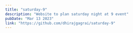 ```yaml
---
title: "saturday-9"
description: "Website to plan saturday night at 9 event"
pubDate: "Mar 13 2023"
link: "https://github.com/dhirajgagrai/saturday-9"
---
```

